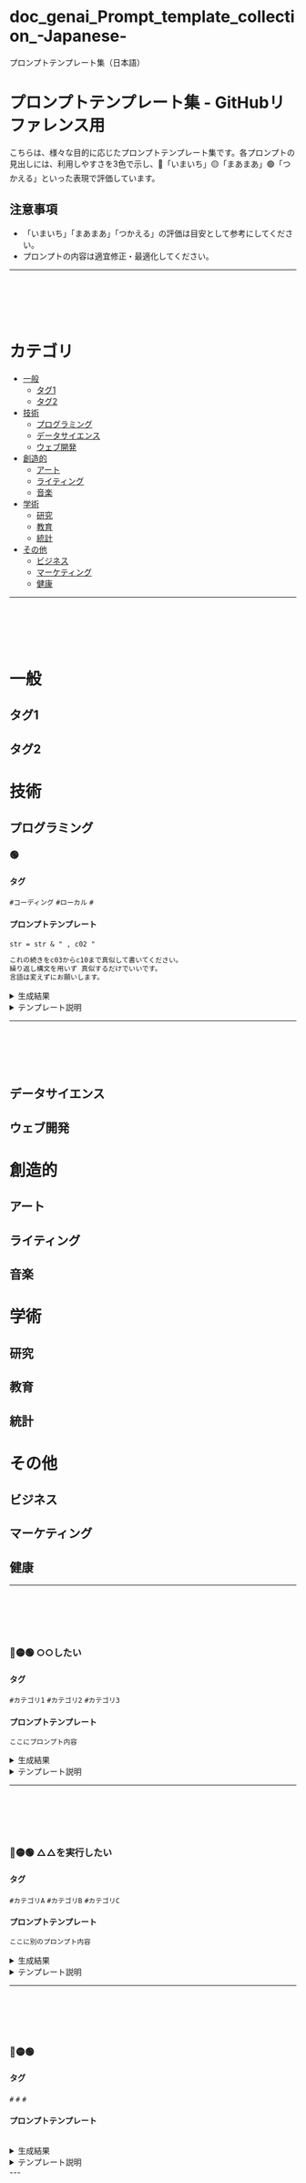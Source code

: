 # doc_genai_Prompt_template_collection_-Japanese-
プロンプトテンプレート集（日本語）

# プロンプトテンプレート集 - GitHubリファレンス用

こちらは、様々な目的に応じたプロンプトテンプレート集です。各プロンプトの見出しには、利用しやすさを3色で示し、🔴「いまいち」🟡「まあまあ」🟢「つかえる」といった表現で評価しています。

## 注意事項
- 「いまいち」「まあまあ」「つかえる」の評価は目安として参考にしてください。
- プロンプトの内容は適宜修正・最適化してください。

---
<br/><br/> <br/><br/>



# カテゴリ

- [一般](#一般)
  - [タグ1](#タグ1)
  - [タグ2](#タグ2)
- [技術](#技術)
  - [プログラミング](#プログラミング)
  - [データサイエンス](#データサイエンス)
  - [ウェブ開発](#ウェブ開発)
- [創造的](#創造的)
  - [アート](#アート)
  - [ライティング](#ライティング)
  - [音楽](#音楽)
- [学術](#学術)
  - [研究](#研究)
  - [教育](#教育)
  - [統計](#統計)
- [その他](#その他)
  - [ビジネス](#ビジネス)
  - [マーケティング](#マーケティング)
  - [健康](#健康)

---
<br/><br/> <br/><br/>


# 一般
## タグ1
## タグ2
# 技術
## プログラミング


### 🟢 

#### タグ
`#コーディング` `#ローカル` `#`

#### プロンプトテンプレート

```markdown
str = str & " , c02 "

これの続きをc03からc10まで真似して書いてください。
繰り返し構文を用いず 真似するだけでいいです。
言語は変えずにお願いします。
```

<details>
  <summary>生成結果</summary>

```markdown
str = str & " , c03 "
str = str & " , c04 "
str = str & " , c05 "
str = str & " , c06 "
str = str & " , c07 "
str = str & " , c08 "
str = str & " , c09 "
str = str & " , c10 "
```

</details>

<details>
  <summary>テンプレート説明</summary>

</details>

---
<br/><br/> <br/><br/>


## データサイエンス
## ウェブ開発
# 創造的
## アート
## ライティング
## 音楽
# 学術
## 研究
## 教育
## 統計
# その他
## ビジネス
## マーケティング
## 健康

---
<br/><br/> <br/><br/>


### 🔴🟡🟢 ○○したい

#### タグ
`#カテゴリ1` `#カテゴリ2` `#カテゴリ3`

#### プロンプトテンプレート

```markdown
ここにプロンプト内容
```


<details>
  <summary>生成結果</summary>

```markdown
ここに生成された結果
```


</details>

<details>
  <summary>テンプレート説明</summary>
  このプロンプトは〇〇を目的としています。使用時の注意点や工夫すべきポイントなどを説明します。
</details>

---
<br/><br/> <br/><br/>



### 🔴🟡🟢 △△を実行したい

#### タグ
`#カテゴリA` `#カテゴリB` `#カテゴリC`

#### プロンプトテンプレート

```markdown
ここに別のプロンプト内容
```


<details>
  <summary>生成結果</summary>

```markdown
ここに生成された別の結果
```


</details>

<details>
  <summary>テンプレート説明</summary>
  このプロンプトは△△を目的としています。使用するシーンや活用事例についても説明しています。
</details>

---
<br/><br/> <br/><br/>




### 🔴🟡🟢 
#### タグ
`#` `#` `#`
#### プロンプトテンプレート
```markdown

```
<details>
  <summary>生成結果</summary>

```markdown

```
</details>
<details>
  <summary>テンプレート説明</summary>

```markdown

```
</details>
---
<br/><br/> <br/><br/>


